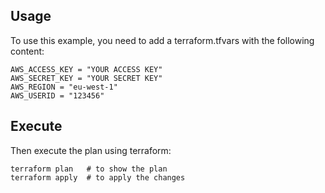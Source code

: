 ## Usage
To use this example, you need to add a terraform.tfvars with the following content:
```
AWS_ACCESS_KEY = "YOUR ACCESS KEY"
AWS_SECRET_KEY = "YOUR SECRET KEY"
AWS_REGION = "eu-west-1"
AWS_USERID = "123456"
```
## Execute
Then execute the plan using terraform:
```
terraform plan   # to show the plan
terraform apply  # to apply the changes
```
